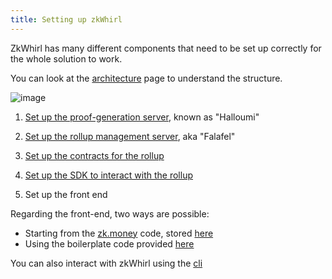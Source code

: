 ```yaml
---
title: Setting up zkWhirl
---
```


ZkWhirl has many different components that need to be set up correctly for the whole solution to work.

You can look at the [architecture](/basics/zkwirl-architecture) page to understand the structure.

![image](/diagram.png)

1. [Set up the proof-generation server](halloumi), known as "Halloumi"

2. [Set up the rollup management server](falafel), aka "Falafel"

3. [Set up the contracts for the rollup](/contracts/getting-started-rollup)

4. [Set up the SDK to interact with the rollup](/sdk/setup)

5. Set up the front end

Regarding the front-end, two ways are possible: 

- Starting from the [zk.money](https://zk.money/) code, stored [here](https://github.com/AztecProtocol/zk-money)
- Using the boilerplate code provided [here](https://github.com/AztecProtocol/aztec-frontend-boilerplate)

You can also interact with zkWhirl using the [cli](/sdk/cli)
